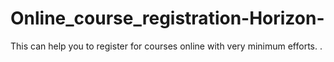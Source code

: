 # Online_course_registration-Horizon-
This can help you to register for courses online with very minimum efforts.
.
